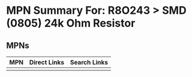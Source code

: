 



# MPN Summary For: R8O243 > SMD (0805) 24k Ohm Resistor

## MPNs
  

|MPN|Direct Links|Search Links|
| :--- | :--- | :--- |
||||
